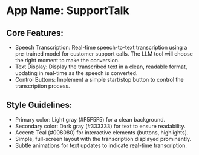 # **App Name**: SupportTalk

## Core Features:

- Speech Transcription: Real-time speech-to-text transcription using a pre-trained model for customer support calls. The LLM tool will choose the right moment to make the conversion.
- Text Display: Display the transcribed text in a clean, readable format, updating in real-time as the speech is converted.
- Control Buttons: Implement a simple start/stop button to control the transcription process.

## Style Guidelines:

- Primary color: Light gray (#F5F5F5) for a clean background.
- Secondary color: Dark gray (#333333) for text to ensure readability.
- Accent: Teal (#008080) for interactive elements (buttons, highlights).
- Simple, full-screen layout with the transcription displayed prominently.
- Subtle animations for text updates to indicate real-time transcription.